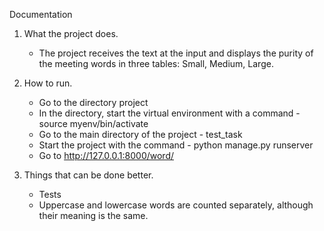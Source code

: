 Documentation

1. What the project does.
	* The project receives the text at the input and displays the purity of the meeting words in three tables: Small, Medium, Large.


2. How to run.
	* Go to the directory project
	* In the directory, start the virtual environment with a command -  source myenv/bin/activate
	* Go to the main directory of the  project  - test_task 
	* Start the project with the command - python manage.py runserver
	* Go to   http://127.0.0.1:8000/word/


3. Things that can be done better.
	* Tests
	* Uppercase and lowercase words are counted separately, although their meaning is the same.

